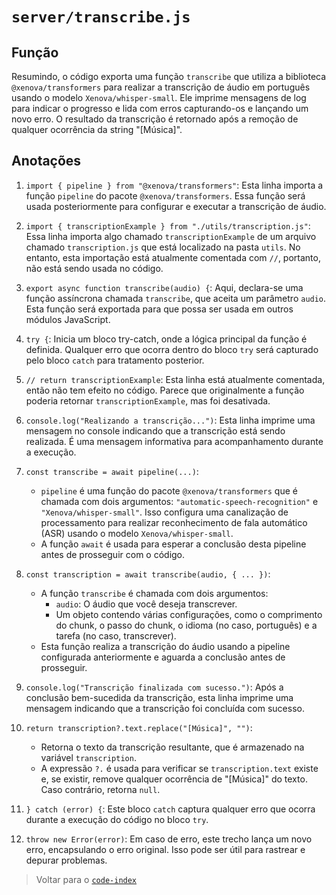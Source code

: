 # `server/transcribe.js`

## Função

Resumindo, o código exporta uma função `transcribe` que utiliza a biblioteca `@xenova/transformers` para realizar a transcrição de áudio em português usando o modelo `Xenova/whisper-small`. Ele imprime mensagens de log para indicar o progresso e lida com erros capturando-os e lançando um novo erro. O resultado da transcrição é retornado após a remoção de qualquer ocorrência da string "[Música]".

## Anotações

1. `import { pipeline } from "@xenova/transformers"`: Esta linha importa a função `pipeline` do pacote `@xenova/transformers`. Essa função será usada posteriormente para configurar e executar a transcrição de áudio.

2. `import { transcriptionExample } from "./utils/transcription.js"`: Essa linha importa algo chamado `transcriptionExample` de um arquivo chamado `transcription.js` que está localizado na pasta `utils`. No entanto, esta importação está atualmente comentada com `//`, portanto, não está sendo usada no código.

3. `export async function transcribe(audio) {`: Aqui, declara-se uma função assíncrona chamada `transcribe`, que aceita um parâmetro `audio`. Esta função será exportada para que possa ser usada em outros módulos JavaScript.

4. `try {`: Inicia um bloco try-catch, onde a lógica principal da função é definida. Qualquer erro que ocorra dentro do bloco `try` será capturado pelo bloco `catch` para tratamento posterior.

5. `// return transcriptionExample`: Esta linha está atualmente comentada, então não tem efeito no código. Parece que originalmente a função poderia retornar `transcriptionExample`, mas foi desativada.

6. `console.log("Realizando a transcrição...")`: Esta linha imprime uma mensagem no console indicando que a transcrição está sendo realizada. É uma mensagem informativa para acompanhamento durante a execução.

7. `const transcribe = await pipeline(...)`:
   - `pipeline` é uma função do pacote `@xenova/transformers` que é chamada com dois argumentos: `"automatic-speech-recognition"` e `"Xenova/whisper-small"`. Isso configura uma canalização de processamento para realizar reconhecimento de fala automático (ASR) usando o modelo `Xenova/whisper-small`.
   - A função `await` é usada para esperar a conclusão desta pipeline antes de prosseguir com o código.

8. `const transcription = await transcribe(audio, { ... })`:
   - A função `transcribe` é chamada com dois argumentos:
     - `audio`: O áudio que você deseja transcrever.
     - Um objeto contendo várias configurações, como o comprimento do chunk, o passo do chunk, o idioma (no caso, português) e a tarefa (no caso, transcrever).
   - Esta função realiza a transcrição do áudio usando a pipeline configurada anteriormente e aguarda a conclusão antes de prosseguir.

9. `console.log("Transcrição finalizada com sucesso.")`: Após a conclusão bem-sucedida da transcrição, esta linha imprime uma mensagem indicando que a transcrição foi concluída com sucesso.

10. `return transcription?.text.replace("[Música]", "")`:
    - Retorna o texto da transcrição resultante, que é armazenado na variável `transcription`.
    - A expressão `?.` é usada para verificar se `transcription.text` existe e, se existir, remove qualquer ocorrência de "[Música]" do texto. Caso contrário, retorna `null`.

11. `} catch (error) {`: Este bloco `catch` captura qualquer erro que ocorra durante a execução do código no bloco `try`.

12. `throw new Error(error)`: Em caso de erro, este trecho lança um novo erro, encapsulando o erro original. Isso pode ser útil para rastrear e depurar problemas.

> Voltar para o [`code-index`](../../code-index.md)
